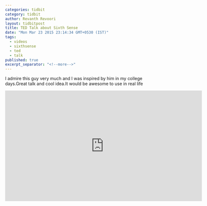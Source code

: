 ```yaml
---
categories: tidbit
category: tidbit
author: Revanth Revoori
layout: tidbitpost
title: TED Talk about Sixth Sense
date: "Mon Mar 23 2015 23:14:34 GMT+0530 (IST)"
tags: 
  - videos
  - sixthsense
  - ted
  - talk
published: true
excerpt_separator: "<!--more-->"
---
```



<div><p>I admire this guy very much and I was inspired by him in my college days.Great talk and cool idea.It would be awesome to use in real life</p></div>
<div class="video">
<iframe src="https://embed-ssl.ted.com/talks/pattie_maes_demos_the_sixth_sense.html" width="640" height="360" frameborder="0" scrolling="no" webkitAllowFullScreen mozallowfullscreen allowFullScreen></iframe>
</div>
<!--more-->
